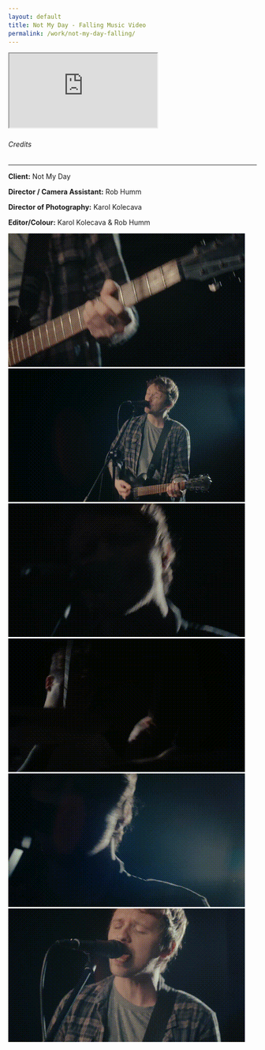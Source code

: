 ```yaml
---
layout: default
title: Not My Day - Falling Music Video
permalink: /work/not-my-day-falling/
---
```


<div class="container mt-5 pt-5">
<div class="ratio ratio-16x9 mb-5">
  <iframe src="https://www.youtube.com/embed/Su9LLydnJg8?controls=1&modestbranding=1&rel=0&iv_load_policy=3&fs=0&disablekb=1" title="Not My Day - Falling Music Video" allowfullscreen></iframe>
</div>

<div class="credits-section my-5">
  <div class="position-relative mb-4">
    <h6 class="credits-heading text-uppercase fw-normal text-muted mb-2">Credits</h6>
    <hr class="credits-line">
    <div class="credits-line-highlight"></div>
  </div>

  <p class="mb-2"><strong>Client:</strong> Not My Day</p>
  <p class="mb-2"><strong>Director / Camera Assistant:</strong> Rob Humm</p>
  <p class="mb-2"><strong>Director of Photography:</strong> Karol Kolecava</p>
  <p class="mb-2"><strong>Editor/Colour:</strong> Karol Kolecava & Rob Humm</p>
</div>

<div class="row g-4">
  <div class="col-md-4 project-tile"><img src="/assets/gifs/nmd_001.gif" class="grid-image" alt="GIF 1"></div>
  <div class="col-md-4 project-tile"><img src="/assets/gifs/nmd_002.gif" class="grid-image" alt="GIF 2"></div>
  <div class="col-md-4 project-tile"><img src="/assets/gifs/nmd_003.gif" class="grid-image" alt="GIF 3"></div>
  <div class="col-md-4 project-tile"><img src="/assets/gifs/nmd_004.gif" class="grid-image" alt="GIF 4"></div>
  <div class="col-md-4 project-tile"><img src="/assets/gifs/nmd_005.gif" class="grid-image" alt="GIF 5"></div>
  <div class="col-md-4 project-tile"><img src="/assets/gifs/nmd_006.gif" class="grid-image" alt="GIF 6"></div>

</div>
